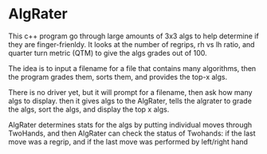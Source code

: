 # AlgRater
This c++ program go through large amounts of 3x3 algs to help determine if they are finger-frienldy. It looks at the number of regrips, rh vs lh ratio, and quarter turn metric (QTM) to give the algs grades out of 100. 

The idea is to input a filename for a file that contains many algorithms, then the program grades them, sorts them, and provides the top-x algs.

There is no driver yet, but it will prompt for a filename, then ask how many algs to display.
then it gives algs to the AlgRater, tells the algrater to grade the algs, sort the algs, and display the top x algs.

AlgRater determines stats for the algs by putting individual moves through TwoHands, and then AlgRater can check the status of Twohands: if the last move was a regrip, and if the last move was performed by left/right hand
